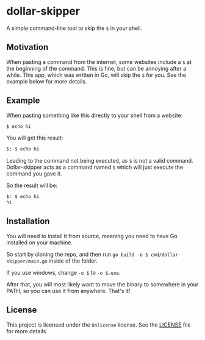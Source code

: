 # dollar-skipper

A simple command-line tool to skip the `$` in your shell.

## Motivation

When pasting a command from the internet, some websites include a `$` at the beginning of the command. This is fine, but can be annoying after a while.
This app, which was written in Go, will skip the `$` for you. See the example below for more details.

## Example

When pasting something like this directly to your shell from a website:
```bash
$ echo hi
```

You will get this result:

```bash
$: $ echo hi
```

Leading to the command not being executed, as `$` is not a valid command.
Dollar-skipper acts as a command named `$` which will just execute the command you gave it.

So the result will be:

```bash
$: $ echo hi
hi
```

## Installation

You will need to install it from source, meaning you need to have Go installed on your machine.

So start by cloning the repo, and then run `go build -o $ cmd/dollar-skipper/main.go` inside of the folder.

If you use windows, change `-o $` to `-o $.exe`.

After that, you will most likely want to move the binary to somewhere in your PATH, so you can use it from anywhere. That's it!

## License

This project is licensed under the `Unlicense` license. See the [LICENSE](LICENSE) file for more details.
